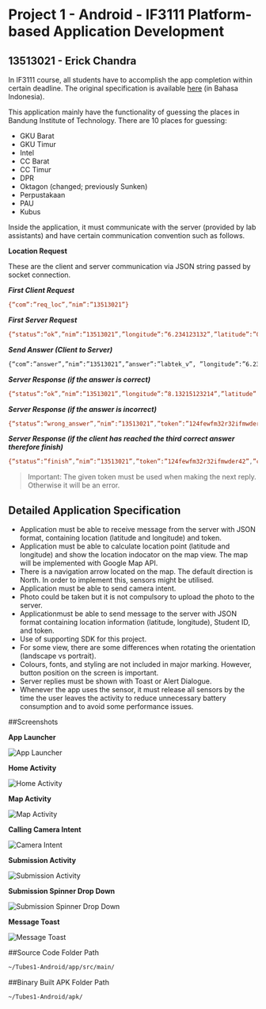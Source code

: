 # Project 1 - Android - IF3111 Platform-based Application Development
## 13513021 - Erick Chandra

In IF3111 course, all students have to accomplish the app completion within certain deadline. The original specification is available [here] (in Bahasa Indonesia).

This application mainly have the functionality of guessing the places in Bandung Institute of Technology. There are 10 places for guessing:
- GKU Barat
- GKU Timur
- Intel
- CC Barat
- CC Timur
- DPR
- Oktagon (changed; previously Sunken)
- Perpustakaan
- PAU
- Kubus

Inside the application, it must communicate with the server (provided by lab assistants) and have certain communication convention such as follows.

**Location Request**

These are the client and server communication via JSON string passed by socket connection.

***First Client Request***
```sh
{“com”:”req_loc”,”nim”:”13513021”}
```

***First Server Request***
```sh
{“status”:”ok”,”nim”:”13513021”,”longitude”:”6.234123132”,”latitude”:”0.1234123412”,”token”:”21nu2f2n3rh23diefef23hr23ew”}
```

***Send Answer (Client to Server)***
```sh
{“com”:”answer”,”nim”:”13513021”,”answer”:”labtek_v”, ”longitude”:”6.234123132”,”latitude”:”0.1234123412”,”token”:”21nu2f2n3rh23diefef23hr23ew”}
```

***Server Response (if the answer is correct)***
```sh
{“status”:”ok”,”nim”:”13513021”,”longitude”:”8.13215123214”,”latitude”:”9.1234123412”,”token”:”124fewfm32r32ifmwder42”}
```

***Server Response (if the answer is incorrect)***
```sh
{“status”:”wrong_answer”,”nim”:”13513021”,”token”:”124fewfm32r32ifmwder42”}
```

***Server Response (if the client has reached the third correct answer therefore finish)***
```sh
{“status”:”finish”,”nim”:”13513021”,”token”:”124fewfm32r32ifmwder42”,”check”:1}
```

> Important: The given token must be used when making the next reply. Otherwise it will be an error.

## Detailed Application Specification
* Application must be able to receive message from the server with JSON format, containing location (latitude and longitude) and token.
* Application must be able to calculate location point (latitude and longitude) and show the location indocator on the map view. The map will be implemented with Google Map API.
* There is a navigation arrow located on the map. The default direction is North. In order to implement this, sensors might be utilised.
* Application must be able to send camera intent.
* Photo could be taken but it is not compulsory to upload the photo to the server.
* Applicationmust be able to send message to the server with JSON format containing location information (latitude, longitude), Student ID, and token.
* Use of supporting SDK for this project.
* For some view, there are some differences when rotating the orientation (landscape vs portrait).
* Colours, fonts, and styling are not included in major marking. However, button position on the screen is important.
* Server replies must be shown with Toast or Alert Dialogue.
* Whenever the app uses the sensor, it must release all sensors by the time the user leaves the activity to reduce unnecessary battery consumption and to avoid some performance issues.

##Screenshots

**App Launcher**

![App Launcher](screenshots/01-Launcher.png)

**Home Activity**

![Home Activity](screenshots/02-Home.png)

**Map Activity**

![Map Activity](screenshots/03-Map.png)

**Calling Camera Intent**

![Camera Intent](screenshots/04-Intent.png)

**Submission Activity**

![Submission Activity](screenshots/05-Submit.png)

**Submission Spinner Drop Down**

![Submission Spinner Drop Down](screenshots/06-SubmitSpinner)

**Message Toast**

![Message Toast](screenshots/07-ReceivedMsgToast.png)

##Source Code Folder Path
```sh
~/Tubes1-Android/app/src/main/
```

##Binary Built APK Folder Path
```sh
~/Tubes1-Android/apk/
```

   [here]: <http://gitlab.informatika.org/IF3111/Tubes1-Android>
